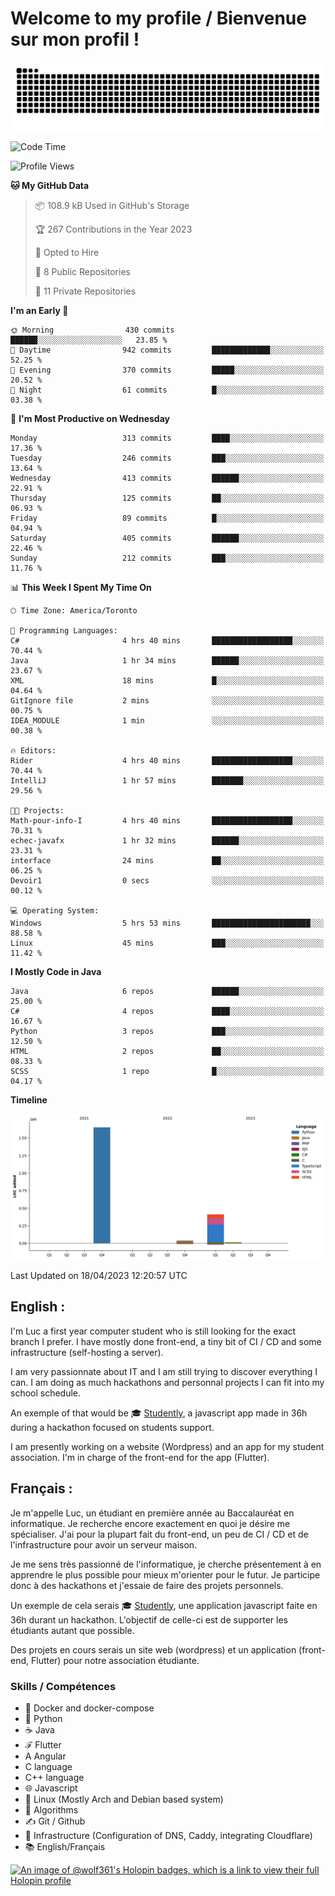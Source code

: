 # Welcome to my profile / Bienvenue sur mon profil !

![snake gif](https://github.com/wolf-361/wolf-361/blob/output/github-contribution-grid-snake.svg)

<!--START_SECTION:waka-->
![Code Time](http://img.shields.io/badge/Code%20Time-16%20hrs%2031%20mins-blue)

![Profile Views](http://img.shields.io/badge/Profile%20Views-5-blue)

**🐱 My GitHub Data** 

> 📦 108.9 kB Used in GitHub's Storage 
 > 
> 🏆 267 Contributions in the Year 2023
 > 
> 💼 Opted to Hire
 > 
> 📜 8 Public Repositories 
 > 
> 🔑 11 Private Repositories 
 > 
**I'm an Early 🐤** 

```text
🌞 Morning                430 commits         ██████░░░░░░░░░░░░░░░░░░░   23.85 % 
🌆 Daytime                942 commits         █████████████░░░░░░░░░░░░   52.25 % 
🌃 Evening                370 commits         █████░░░░░░░░░░░░░░░░░░░░   20.52 % 
🌙 Night                  61 commits          █░░░░░░░░░░░░░░░░░░░░░░░░   03.38 % 
```
📅 **I'm Most Productive on Wednesday** 

```text
Monday                   313 commits         ████░░░░░░░░░░░░░░░░░░░░░   17.36 % 
Tuesday                  246 commits         ███░░░░░░░░░░░░░░░░░░░░░░   13.64 % 
Wednesday                413 commits         ██████░░░░░░░░░░░░░░░░░░░   22.91 % 
Thursday                 125 commits         ██░░░░░░░░░░░░░░░░░░░░░░░   06.93 % 
Friday                   89 commits          █░░░░░░░░░░░░░░░░░░░░░░░░   04.94 % 
Saturday                 405 commits         ██████░░░░░░░░░░░░░░░░░░░   22.46 % 
Sunday                   212 commits         ███░░░░░░░░░░░░░░░░░░░░░░   11.76 % 
```


📊 **This Week I Spent My Time On** 

```text
🕑︎ Time Zone: America/Toronto

💬 Programming Languages: 
C#                       4 hrs 40 mins       ██████████████████░░░░░░░   70.44 % 
Java                     1 hr 34 mins        ██████░░░░░░░░░░░░░░░░░░░   23.67 % 
XML                      18 mins             █░░░░░░░░░░░░░░░░░░░░░░░░   04.64 % 
GitIgnore file           2 mins              ░░░░░░░░░░░░░░░░░░░░░░░░░   00.75 % 
IDEA_MODULE              1 min               ░░░░░░░░░░░░░░░░░░░░░░░░░   00.38 % 

🔥 Editors: 
Rider                    4 hrs 40 mins       ██████████████████░░░░░░░   70.44 % 
IntelliJ                 1 hr 57 mins        ███████░░░░░░░░░░░░░░░░░░   29.56 % 

🐱‍💻 Projects: 
Math-pour-info-I         4 hrs 40 mins       ██████████████████░░░░░░░   70.31 % 
echec-javafx             1 hr 32 mins        ██████░░░░░░░░░░░░░░░░░░░   23.31 % 
interface                24 mins             ██░░░░░░░░░░░░░░░░░░░░░░░   06.25 % 
Devoir1                  0 secs              ░░░░░░░░░░░░░░░░░░░░░░░░░   00.12 % 

💻 Operating System: 
Windows                  5 hrs 53 mins       ██████████████████████░░░   88.58 % 
Linux                    45 mins             ███░░░░░░░░░░░░░░░░░░░░░░   11.42 % 
```

**I Mostly Code in Java** 

```text
Java                     6 repos             ██████░░░░░░░░░░░░░░░░░░░   25.00 % 
C#                       4 repos             ████░░░░░░░░░░░░░░░░░░░░░   16.67 % 
Python                   3 repos             ███░░░░░░░░░░░░░░░░░░░░░░   12.50 % 
HTML                     2 repos             ██░░░░░░░░░░░░░░░░░░░░░░░   08.33 % 
SCSS                     1 repo              █░░░░░░░░░░░░░░░░░░░░░░░░   04.17 % 
```



**Timeline**

![Lines of Code chart](https://raw.githubusercontent.com/wolf-361/wolf-361/main/assets/bar_graph.png)


 Last Updated on 18/04/2023 12:20:57 UTC
<!--END_SECTION:waka-->

## English : 

I'm Luc a first year computer student who is still looking for the exact branch I prefer. I have mostly done front-end, a tiny bit of CI / CD and some infrastructure (self-hosting a server).

I am very passionnate about IT and I am still trying to discover everything I can. I am doing as much hackathons and personnal projects I can fit into my school schedule.

An exemple of that would be 🎓 [Studently](https://github.com/wolf-361/Studently-CodeJam12), a javascript app made in 36h during a hackathon focused on students support.

I am presently working on a website (Wordpress) and an app for my student association. I'm in charge of the front-end for the app (Flutter).

## Français :

Je m'appelle Luc, un étudiant en première année au Baccalauréat en informatique. Je recherche encore exactement en quoi je désire me spécialiser. J'ai pour la plupart fait du front-end, un peu de CI / CD et de l'infrastructure pour avoir un serveur maison.

Je me sens très passionné de l'informatique, je cherche présentement à en apprendre le plus possible pour mieux m'orienter pour le futur. Je participe donc à des hackathons et j'essaie de faire des projets personnels.

Un exemple de cela serais 🎓 [Studently](https://github.com/wolf-361/Studently-CodeJam12), une application javascript faite en 36h durant un hackathon. L'objectif de celle-ci est de supporter les étudiants autant que possible.

Des projets en cours serais un site web (wordpress) et un application (front-end, Flutter) pour notre association étudiante.

###  Skills / Compétences

* 🐋 Docker and docker-compose
* 🐍 Python
* ☕ Java
* ℱ Flutter
* A Angular
* C language
* C++ language
* 🌐 Javascript
* 🐧 Linux (Mostly Arch and Debian based system)
* 🧩 Algorithms
* ✍️ Git / Github
* 📜 Infrastructure (Configuration of DNS, Caddy, integrating Cloudflare)
* 📚 English/Français

[![An image of @wolf361's Holopin badges, which is a link to view their full Holopin profile](https://holopin.me/wolf361)](https://holopin.io/@wolf361)



